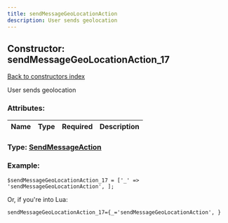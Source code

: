 ```yaml
---
title: sendMessageGeoLocationAction
description: User sends geolocation
---
```

## Constructor: sendMessageGeoLocationAction\_17  
[Back to constructors index](index.md)



User sends geolocation

### Attributes:

| Name     |    Type       | Required | Description |
|----------|:-------------:|:--------:|------------:|



### Type: [SendMessageAction](../types/SendMessageAction.md)


### Example:

```
$sendMessageGeoLocationAction_17 = ['_' => 'sendMessageGeoLocationAction', ];
```  

Or, if you're into Lua:  


```
sendMessageGeoLocationAction_17={_='sendMessageGeoLocationAction', }

```


